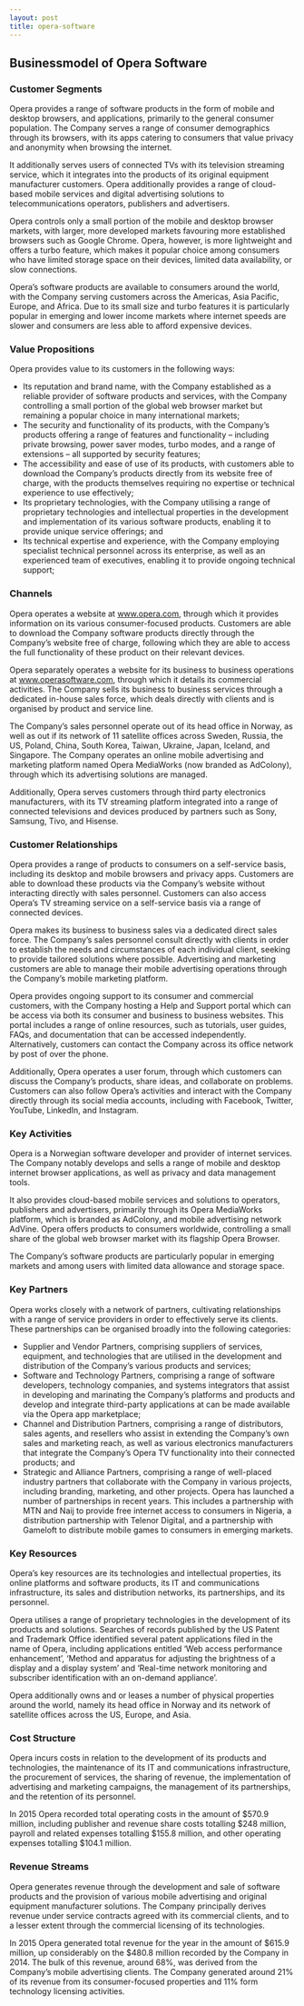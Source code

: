 ```yaml
---
layout: post
title: opera-software
---
```


Businessmodel of Opera Software
--------------------------------

### Customer Segments

Opera provides a range of software products in the form of mobile and desktop browsers, and applications, primarily to the general consumer population. The Company serves a range of consumer demographics through its browsers, with its apps catering to consumers that value privacy and anonymity when browsing the internet.

It additionally serves users of connected TVs with its television streaming service, which it integrates into the products of its original equipment manufacturer customers. Opera additionally provides a range of cloud-based mobile services and digital advertising solutions to telecommunications operators, publishers and advertisers.

Opera controls only a small portion of the mobile and desktop browser markets, with larger, more developed markets favouring more established browsers such as Google Chrome. Opera, however, is more lightweight and offers a turbo feature, which makes it popular choice among consumers who have limited storage space on their devices, limited data availability, or slow connections.

Opera’s software products are available to consumers around the world, with the Company serving customers across the Americas, Asia Pacific, Europe, and Africa. Due to its small size and turbo features it is particularly popular in emerging and lower income markets where internet speeds are slower and consumers are less able to afford expensive devices.

### Value Propositions

Opera provides value to its customers in the following ways:

 * Its reputation and brand name, with the Company established as a reliable provider of software products and services, with the Company controlling a small portion of the global web browser market but remaining a popular choice in many international markets;
* The security and functionality of its products, with the Company’s products offering a range of features and functionality – including private browsing, power saver modes, turbo modes, and a range of extensions – all supported by security features;
* The accessibility and ease of use of its products, with customers able to download the Company’s products directly from its website free of charge, with the products themselves requiring no expertise or technical experience to use effectively;
* Its proprietary technologies, with the Company utilising a range of proprietary technologies and intellectual properties in the development and implementation of its various software products, enabling it to provide unique service offerings; and
* Its technical expertise and experience, with the Company employing specialist technical personnel across its enterprise, as well as an experienced team of executives, enabling it to provide ongoing technical support;
 ### Channels

Opera operates a website at www.opera.com, through which it provides information on its various consumer-focused products. Customers are able to download the Company software products directly through the Company’s website free of charge, following which they are able to access the full functionality of these product on their relevant devices.

Opera separately operates a website for its business to business operations at www.operasoftware.com, through which it details its commercial activities. The Company sells its business to business services through a dedicated in-house sales force, which deals directly with clients and is organised by product and service line.

The Company’s sales personnel operate out of its head office in Norway, as well as out if its network of 11 satellite offices across Sweden, Russia, the US, Poland, China, South Korea, Taiwan, Ukraine, Japan, Iceland, and Singapore. The Company operates an online mobile advertising and marketing platform named Opera MediaWorks (now branded as AdColony), through which its advertising solutions are managed.

Additionally, Opera serves customers through third party electronics manufacturers, with its TV streaming platform integrated into a range of connected televisions and devices produced by partners such as Sony, Samsung, Tivo, and Hisense.

### Customer Relationships

Opera provides a range of products to consumers on a self-service basis, including its desktop and mobile browsers and privacy apps. Customers are able to download these products via the Company’s website without interacting directly with sales personnel. Customers can also access Opera’s TV streaming service on a self-service basis via a range of connected devices.

Opera makes its business to business sales via a dedicated direct sales force. The Company’s sales personnel consult directly with clients in order to establish the needs and circumstances of each individual client, seeking to provide tailored solutions where possible. Advertising and marketing customers are able to manage their mobile advertising operations through the Company’s mobile marketing platform.

Opera provides ongoing support to its consumer and commercial customers, with the Company hosting a Help and Support portal which can be access via both its consumer and business to business websites. This portal includes a range of online resources, such as tutorials, user guides, FAQs, and documentation that can be accessed independently. Alternatively, customers can contact the Company across its office network by post of over the phone.

Additionally, Opera operates a user forum, through which customers can discuss the Company’s products, share ideas, and collaborate on problems. Customers can also follow Opera’s activities and interact with the Company directly through its social media accounts, including with Facebook, Twitter, YouTube, LinkedIn, and Instagram.

### Key Activities

Opera is a Norwegian software developer and provider of internet services. The Company notably develops and sells a range of mobile and desktop internet browser applications, as well as privacy and data management tools.

It also provides cloud-based mobile services and solutions to operators, publishers and advertisers, primarily through its Opera MediaWorks platform, which is branded as AdColony, and mobile advertising network AdVine. Opera offers products to consumers worldwide, controlling a small share of the global web browser market with its flagship Opera Browser.

The Company’s software products are particularly popular in emerging markets and among users with limited data allowance and storage space.

### Key Partners

Opera works closely with a network of partners, cultivating relationships with a range of service providers in order to effectively serve its clients. These partnerships can be organised broadly into the following categories:

 * Supplier and Vendor Partners, comprising suppliers of services, equipment, and technologies that are utilised in the development and distribution of the Company’s various products and services;
* Software and Technology Partners, comprising a range of software developers, technology companies, and systems integrators that assist in developing and marinating the Company’s platforms and products and develop and integrate third-party applications at can be made available via the Opera app marketplace;
* Channel and Distribution Partners, comprising a range of distributors, sales agents, and resellers who assist in extending the Company’s own sales and marketing reach, as well as various electronics manufacturers that integrate the Company’s Opera TV functionality into their connected products; and
* Strategic and Alliance Partners, comprising a range of well-placed industry partners that collaborate with the Company in various projects, including branding, marketing, and other projects.
 Opera has launched a number of partnerships in recent years. This includes a partnership with MTN and Naij to provide free internet access to consumers in Nigeria, a distribution partnership with Telenor Digital, and a partnership with Gameloft to distribute mobile games to consumers in emerging markets.

### Key Resources

Opera’s key resources are its technologies and intellectual properties, its online platforms and software products, its IT and communications infrastructure, its sales and distribution networks, its partnerships, and its personnel.

Opera utilises a range of proprietary technologies in the development of its products and solutions. Searches of records published by the US Patent and Trademark Office identified several patent applications filed in the name of Opera, including applications entitled ‘Web access performance enhancement’, ‘Method and apparatus for adjusting the brightness of a display and a display system’ and ‘Real-time network monitoring and subscriber identification with an on-demand appliance’.

Opera additionally owns and or leases a number of physical properties around the world, namely its head office in Norway and its network of satellite offices across the US, Europe, and Asia.

### Cost Structure

Opera incurs costs in relation to the development of its products and technologies, the maintenance of its IT and communications infrastructure, the procurement of services, the sharing of revenue, the implementation of advertising and marketing campaigns, the management of its partnerships, and the retention of its personnel.

In 2015 Opera recorded total operating costs in the amount of $570.9 million, including publisher and revenue share costs totalling $248 million, payroll and related expenses totalling $155.8 million, and other operating expenses totalling $104.1 million.

### Revenue Streams

Opera generates revenue through the development and sale of software products and the provision of various mobile advertising and original equipment manufacturer solutions. The Company principally derives revenue under service contracts agreed with its commercial clients, and to a lesser extent through the commercial licensing of its technologies.

In 2015 Opera generated total revenue for the year in the amount of $615.9 million, up considerably on the $480.8 million recorded by the Company in 2014. The bulk of this revenue, around 68%, was derived from the Company’s mobile advertising clients. The Company generated around 21% of its revenue from its consumer-focused properties and 11% form technology licensing activities.
